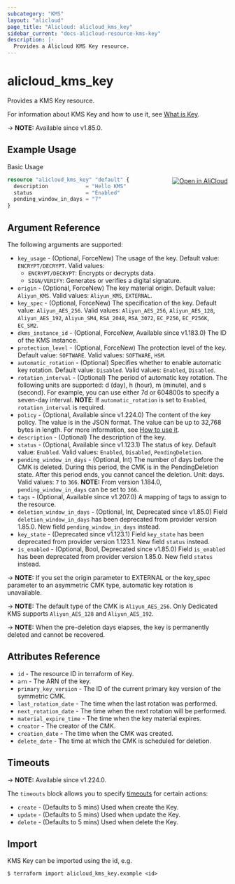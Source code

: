 ```yaml
---
subcategory: "KMS"
layout: "alicloud"
page_title: "Alicloud: alicloud_kms_key"
sidebar_current: "docs-alicloud-resource-kms-key"
description: |-
  Provides a Alicloud KMS Key resource.
---
```


# alicloud_kms_key

Provides a KMS Key resource.

For information about KMS Key and how to use it, see [What is Key](https://www.alibabacloud.com/help/en/kms/developer-reference/api-createkey).

-> **NOTE:** Available since v1.85.0.

## Example Usage
<div class="oics-button" style="float: right;margin: 0 0 -40px 0;">
  <a href="https://api.aliyun.com/api-tools/terraform?resource=alicloud_kms_key&exampleId=88de40bc-6464-f764-767b-2c8f68796a3c60b3415b&activeTab=example&spm=docs.r.kms_key.0.88de40bc64" target="_blank">
    <img alt="Open in AliCloud" src="https://img.alicdn.com/imgextra/i1/O1CN01hjjqXv1uYUlY56FyX_!!6000000006049-55-tps-254-36.svg" style="max-height: 44px; margin: 32px auto; max-width: 100%;">
  </a>
</div>

Basic Usage

```terraform
resource "alicloud_kms_key" "default" {
  description            = "Hello KMS"
  status                 = "Enabled"
  pending_window_in_days = "7"
}
```

## Argument Reference

The following arguments are supported:

* `key_usage` - (Optional, ForceNew) The usage of the key. Default value: `ENCRYPT/DECRYPT`. Valid values:
  - `ENCRYPT/DECRYPT`: Encrypts or decrypts data.
  - `SIGN/VERIFY`: Generates or verifies a digital signature.
* `origin` - (Optional, ForceNew) The key material origin. Default value: `Aliyun_KMS`. Valid values: `Aliyun_KMS`, `EXTERNAL`.
* `key_spec`   - (Optional, ForceNew) The specification of the key. Default value: `Aliyun_AES_256`. Valid values: `Aliyun_AES_256`, `Aliyun_AES_128`, `Aliyun_AES_192`, `Aliyun_SM4`, `RSA_2048`, `RSA_3072`, `EC_P256`, `EC_P256K`, `EC_SM2`.
* `dkms_instance_id` - (Optional, ForceNew, Available since v1.183.0) The ID of the KMS instance.
* `protection_level` - (Optional, ForceNew) The protection level of the key. Default value: `SOFTWARE`. Valid values: `SOFTWARE`, `HSM`.
* `automatic_rotation` - (Optional) Specifies whether to enable automatic key rotation. Default value: `Disabled`. Valid values: `Enabled`, `Disabled`.
* `rotation_interval` - (Optional) The period of automatic key rotation. The following units are supported: d (day), h (hour), m (minute), and s (second). For example, you can use either 7d or 604800s to specify a seven-day interval.
**NOTE**: If `automatic_rotation` is set to `Enabled`, `rotation_interval` is required.
* `policy` - (Optional, Available since v1.224.0) The content of the key policy. The value is in the JSON format. The value can be up to 32,768 bytes in length. For more information, see [How to use it](https://www.alibabacloud.com/help/en/kms/developer-reference/api-setkeypolicy).
* `description` - (Optional) The description of the key.
* `status` - (Optional, Available since v1.123.1) The status of key. Default value: `Enabled`. Valid values: `Enabled`, `Disabled`, `PendingDeletion`.
* `pending_window_in_days` - (Optional, Int) The number of days before the CMK is deleted. During this period, the CMK is in the PendingDeletion state. After this period ends, you cannot cancel the deletion. Unit: days. Valid values: `7` to `366`.
**NOTE:** From version 1.184.0, `pending_window_in_days` can be set to `366`.
* `tags` - (Optional, Available since v1.207.0) A mapping of tags to assign to the resource.
* `deletion_window_in_days` - (Optional, Int, Deprecated since v1.85.0) Field `deletion_window_in_days` has been deprecated from provider version 1.85.0. New field `pending_window_in_days` instead.
* `key_state` - (Deprecated since v1.123.1) Field `key_state` has been deprecated from provider version 1.123.1. New field `status` instead.
* `is_enabled` - (Optional, Bool, Deprecated since v1.85.0) Field `is_enabled` has been deprecated from provider version 1.85.0. New field `status` instead.

-> **NOTE:** If you set the origin parameter to EXTERNAL or the key_spec parameter to an asymmetric CMK type, automatic key rotation is unavailable.

-> **NOTE:** The default type of the CMK is `Aliyun_AES_256`. Only Dedicated KMS supports `Aliyun_AES_128` and `Aliyun_AES_192`.

-> **NOTE:** When the pre-deletion days elapses, the key is permanently deleted and cannot be recovered.

## Attributes Reference

* `id` - The resource ID in terraform of Key.
* `arn` - The ARN of the key.
* `primary_key_version` - The ID of the current primary key version of the symmetric CMK.
* `last_rotation_date` - The time when the last rotation was performed.
* `next_rotation_date` - The time when the next rotation will be performed.
* `material_expire_time` - The time when the key material expires.
* `creator` - The creator of the CMK.
* `creation_date` - The time when the CMK was created.
* `delete_date` - The time at which the CMK is scheduled for deletion.

## Timeouts

-> **NOTE:** Available since v1.224.0.

The `timeouts` block allows you to specify [timeouts](https://www.terraform.io/docs/configuration-0-11/resources.html#timeouts) for certain actions:

* `create` - (Defaults to 5 mins) Used when create the Key.
* `update` - (Defaults to 5 mins) Used when update the Key.
* `delete` - (Defaults to 5 mins) Used when delete the Key.

## Import

KMS Key can be imported using the id, e.g.

```shell
$ terraform import alicloud_kms_key.example <id>
```
